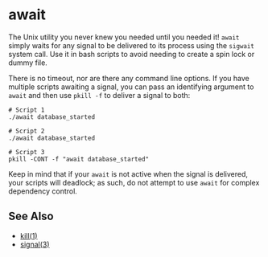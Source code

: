 # await

The Unix utility you never knew you needed until you needed it! `await`
simply waits for any signal to be delivered to its process using the
`sigwait` system call. Use it in bash scripts to avoid needing to create
a spin lock or dummy file.

There is no timeout, nor are there any command line options. If you have
multiple scripts awaiting a signal, you can pass an identifying argument
to `await` and then use `pkill -f` to deliver a signal to both:

    # Script 1
    ./await database_started

    # Script 2
    ./await database_started

    # Script 3
    pkill -CONT -f "await database_started"

Keep in mind that if your `await` is not active when the signal is
delivered, your scripts will deadlock; as such, do not attempt to use
`await` for complex dependency control.

## See Also

- [kill(1)](https://linux.die.net/man/1/kill)
- [signal(3)](https://linux.die.net/man/3/signal)
